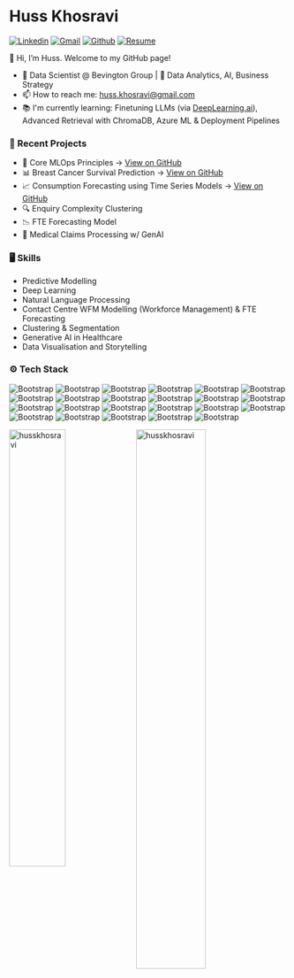 #  Huss Khosravi
[![Linkedin](https://img.shields.io/badge/-LinkedIn-blue?style=flat&logo=Linkedin&logoColor=white)](https://www.linkedin.com/in/huss-khosravi/) [![Gmail](https://img.shields.io/badge/-Gmail-c14438?style=flat&logo=Gmail&logoColor=white)](mailto:huss.khosravi@gmail.com) [![Github](https://img.shields.io/github/followers/husskhosravi?label=Follow&style=social)](https://github.com/husskhosravi) [![Resume](https://img.shields.io/badge/Resume-PDF-blue)](./Huss.Khosravi_Resume.pdf)

👋 Hi, I’m Huss. Welcome to my GitHub page!

-  💼 Data Scientist @ Bevington Group | 🧠 Data Analytics, AI, Business Strategy
-  📫 How to reach me: huss.khosravi@gmail.com
-  📚 I'm currently learning: Finetuning LLMs (via [DeepLearning.ai](https://www.deeplearning.ai)), Advanced Retrieval with ChromaDB,  Azure ML & Deployment Pipelines
### 🧠 Recent Projects
- 🚀 Core MLOps Principles → [View on GitHub](https://github.com/husskhosravi/simple-mlops-project)
- 📊 Breast Cancer Survival Prediction → [View on GitHub](https://github.com/husskhosravi/breast-cancer-survival)
- 📈 Consumption Forecasting using Time Series Models → [View on GitHub](https://github.com/husskhosravi/ML-timeseries-forecasting)
- 🔍 Enquiry Complexity Clustering
- 📉 FTE Forecasting Model
- 🧾 Medical Claims Processing w/ GenAI
### 🖥 Skills
- Predictive Modelling
- Deep Learning
- Natural Language Processing
- Contact Centre WFM Modelling (Workforce Management) & FTE Forecasting
- Clustering & Segmentation
- Generative AI in Healthcare
- Data Visualisation and Storytelling
### ⚙️ Tech Stack
![Bootstrap](https://img.shields.io/badge/-Python-05122A?style=flat-square&logo=Python&color=353535) ![Bootstrap](https://img.shields.io/badge/-SQL-05122A?style=flat-square&logo=SQL&color=353535) ![Bootstrap](https://img.shields.io/badge/-Power%20BI-05122A?style=flat-square&logo=Power-BI&color=353535) ![Bootstrap](https://img.shields.io/badge/-Scikit%20Learn-05122A?style=flat-square&logo=Scikit-Learn&color=353535) ![Bootstrap](https://img.shields.io/badge/-TensorFlow-05122A?style=flat-square&logo=TensorFlow&color=353535) ![Bootstrap](https://img.shields.io/badge/-PyTorch-05122A?style=flat-square&logo=PyTorch&color=353535) ![Bootstrap](https://img.shields.io/badge/-MySQL-05122A?style=flat-square&logo=MySQL&color=353535) ![Bootstrap](https://img.shields.io/badge/-PostgreSQL-05122A?style=flat-square&logo=PostgreSQL&color=353535) ![Bootstrap](https://img.shields.io/badge/-Azure-05122A?style=flat-square&logo=Azure&color=353535) ![Bootstrap](https://img.shields.io/badge/-AWS-05122A?style=flat-square&logo=AWS&color=353535) ![Bootstrap](https://img.shields.io/badge/-GCP-05122A?style=flat-square&logo=GCP&color=353535) ![Bootstrap](https://img.shields.io/badge/-Snowflake-05122A?style=flat-square&logo=Snowflake&color=353535) ![Bootstrap](https://img.shields.io/badge/-Docker-05122A?style=flat-square&logo=Docker&color=353535) ![Bootstrap](https://img.shields.io/badge/-Kubernetes-05122A?style=flat-square&logo=Kubernetes&color=353535) ![Bootstrap](https://img.shields.io/badge/-CI/CD-05122A?style=flat-square&logo=CI/CD&color=353535) ![Bootstrap](https://img.shields.io/badge/-DBT-05122A?style=flat-square&logo=DBT&color=353535) ![Bootstrap](https://img.shields.io/badge/-Jupyter-05122A?style=flat-square&logo=Jupyter&color=353535) ![Bootstrap](https://img.shields.io/badge/-VS%20Code-05122A?style=flat-square&logo=VS-Code&color=353535) ![Bootstrap](https://img.shields.io/badge/-Pandas-05122A?style=flat-square&logo=Pandas&color=353535) ![Bootstrap](https://img.shields.io/badge/-Numpy-05122A?style=flat-square&logo=Numpy&color=353535) ![Bootstrap](https://img.shields.io/badge/-Matplotlib-05122A?style=flat-square&logo=Matplotlib&color=353535) ![Bootstrap](https://img.shields.io/badge/-Seaborn-05122A?style=flat-square&logo=Seaborn&color=353535) ![Bootstrap](https://img.shields.io/badge/-apache-airflow-05122A?style=flat-square&logo=apache-airflow&color=353535)

<div>
  <img width="45%" align="left" src="https://github-readme-stats.vercel.app/api/top-langs?username=husskhosravi&show_icons=true&locale=en&layout=compact" alt="husskhosravi" />
  <img width="50%"  src="https://github-readme-streak-stats.herokuapp.com/?user=husskhosravi&" alt="husskhosravi" />
</div>
